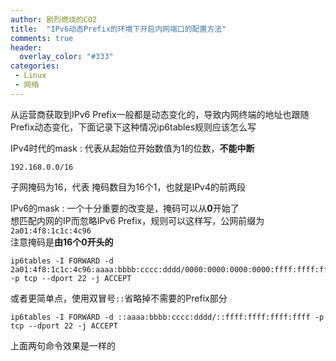 ```yaml
---
author: 剧烈燃烧的CO2
title:  "IPv6动态Prefix的环境下开启内网端口的配置方法"
comments: true
header:
  overlay_color: "#333"
categories: 
 - Linux
 - 网络
---
```


从运营商获取到IPv6 Prefix一般都是动态变化的，导致内网终端的地址也跟随Prefix动态变化，下面记录下这种情况ip6tables规则应该怎么写

IPv4时代的mask
: 代表从起始位开始数值为1的位数，**不能中断**
```
192.168.0.0/16
```
子网掩码为16，代表
掩码数目为16个1，也就是IPv4的前两段

IPv6的mask
: 一个十分重要的改变是，掩码可以从**0**开始了  
想匹配内网的IP而忽略IPv6 Prefix，规则可以这样写，公网前缀为`2a01:4f8:1c1c:4c96`  
注意掩码是**由16个0开头的**
```
ip6tables -I FORWARD -d 2a01:4f8:1c1c:4c96:aaaa:bbbb:cccc:dddd/0000:0000:0000:0000:ffff:ffff:ffff:ffff -p tcp --dport 22 -j ACCEPT
```
或者更简单点，使用双冒号`::`省略掉不需要的Prefix部分
```
ip6tables -I FORWARD -d ::aaaa:bbbb:cccc:dddd/::ffff:ffff:ffff:ffff -p tcp --dport 22 -j ACCEPT
```
上面两句命令效果是一样的

